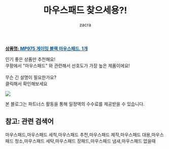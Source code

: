 ﻿---
layout: post
title:  "마우스패드 찾으세용?!"
author: zacra
categories: [ 아이템 ]
tags: [마우스패드,마우스패드 세척,마우스패드 추천,마우스패드 제작,마우스패드 대용,마우스패드 청소,마우스패드 세탁,마우스패드 장패드,마우스패드 냄새,마우스패드 없을때]
image: https://static.coupangcdn.com/image/product/image/vendoritem/2018/12/03/3010098167/fa80f94d-4100-4455-86ad-31acc04a1fc3.jpg 
description: "쿠팡에서 마우스패드 관련 키워드로 가장 고객 선호도가 높은 제품이랍니다."
rating: 4.5
---

<a href="https://link.coupang.com/re/AFFSDP?lptag=AF8407795&pageKey=1716108&itemId=7486534&vendorItemId=3010098167&traceid=V0-153-b9a90e5a0495cbf1"><b>상품명: <font color='#01579B'>MP975 게이밍 블랙 마우스패드, 1개</font></b></a>

인기 좋은 상품만 추천해요!<br/>
쿠팡에서 "마우스패드" 와 관련해서 선호도가 가장 높은 제품이에요!<br/><br/>
무슨 긴 설명이 필요한가요?  
클릭해서 확인해보세요


<a href="https://link.coupang.com/re/AFFSDP?lptag=AF8407795&pageKey=1716108&itemId=7486534&vendorItemId=3010098167&traceid=V0-153-b9a90e5a0495cbf1"><img src="https://thumbnail6.coupangcdn.com/thumbnails/remote/q89/image/product/content/vendorItem/2019/02/27/7486534/af28d535-c38f-4d46-984f-02df0ffe7e6c.jpg"></a> 

본 블로그는 파트너스 활동을 통해 일정액의 수수료를 제공받을 수 있습니다.

## 참고: 관련 검색어    
마우스패드,마우스패드 세척,마우스패드 추천,마우스패드 제작,마우스패드 대용,마우스패드 청소,마우스패드 세탁,마우스패드 장패드,마우스패드 냄새,마우스패드 없을때